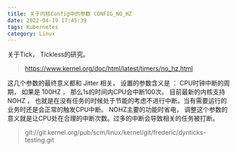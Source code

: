 ```yaml
---
title: 关于内核Config中的参数 CONFIG_NO_HZ
date: 2022-04-19 17:45:39
tags: Kubernetes
category: Linux
---
```

关于Tick， Tickless的研究。

<!-- more -->

> https://www.kernel.org/doc/html/latest/timers/no_hz.html

这几个参数的最终意义都和 Jitter 相关， 设置的参数含义是 ： CPU时钟中断的周期， 如果是 100HZ ， 那么1s的时间内CPU会中断100次。
目前最新的内核支持 NOHZ ， 也就是在没有任务的时候处于节能的考虑不进行中断。当有需要运行的业务时还是会正常的触发CPU中断。
NOHZ主要的功能时省电， 调整这个参数的意义就是让CPU处在合理的中断次数。过多的中断会导致相关的任务被打断。

> git://git.kernel.org/pub/scm/linux/kernel/git/frederic/dynticks-testing.git